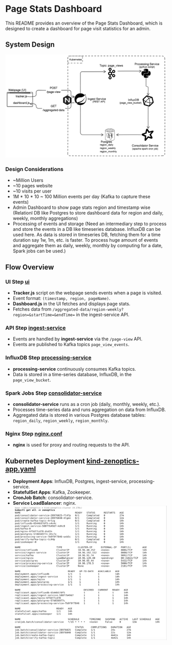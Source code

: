 # Page Stats Dashboard

This README provides an overview of the Page Stats Dashboard, which is designed to create a dashboard for page visit statistics for an admin.

## System Design
![system-dig-page-stats.png](system-dig-page-stats.png)

### Design Considerations
- ~Million Users
- ~10 pages website
- ~10 visits per user
- 1M * 10 * 10 ~ 100 Million events per day (Kafka to capture these events)
- Admin Dashboard to show page stats region and timestamp wise (Relationl DB like Postgres to store dashboard data for region and daily, weekly, monthly aggregations)
- Processing of events and storage (Need an intermediary step to process and store the events in a DB like timeseries database. InfluxDB can be used here. As data is stored in timeseries DB, fetching them for a time duration say 1w, 1m, etc. is faster. To process huge amount of events and aggregate them as daily, weekly, monthly by computing for a date, Spark jobs can be used.)

## Flow Overview

### UI Step [ui](ui)
- **Tracker.js** script on the webpage sends events when a page is visited.
- Event format: `(timestamp, region, pageName)`.
- **Dashboard.js** in the UI fetches and displays page stats.
- Fetches data from `/aggregated-data/region-weekly?region=&startTime=&endTime=` in the ingest-service API.


### API Step [ingest-service](ingest-service)
- Events are handled by **ingest-service** via the `/page-view` API.
- Events are published to Kafka topics `page_view_events`.

### InfluxDB Step [processing-service](processing-service)
- **processing-service** continuously consumes Kafka topics.
- Data is stored in a time-series database, InfluxDB, in the `page_view_bucket`.

### Spark Jobs Step [consolidator-service](consolidator-service)
- **consolidator-service** runs as a cron job (daily, monthly, weekly, etc.).
- Processes time-series data and runs aggregation on data from InfluxDB.
- Aggregated data is stored in various Postgres database tables: `region_daily`, `region_weekly`, `region_monthly`.

### Nginx Step [nginx.conf](ui/nginx.conf)
- **nginx** is used for proxy and routing requests to the API.

## Kubernetes Deployment [kind-zenoptics-app.yaml](kind-zenoptics-app.yaml)
- **Deployment Apps**: InfluxDB, Postgres, ingest-service, processing-service.
- **StatefulSet Apps**: Kafka, Zookeeper.
- **CronJob Batch**: consolidator-service.
- **Service LoadBalancer**: nginx.
![kubernetes.png](kubernetes.png)